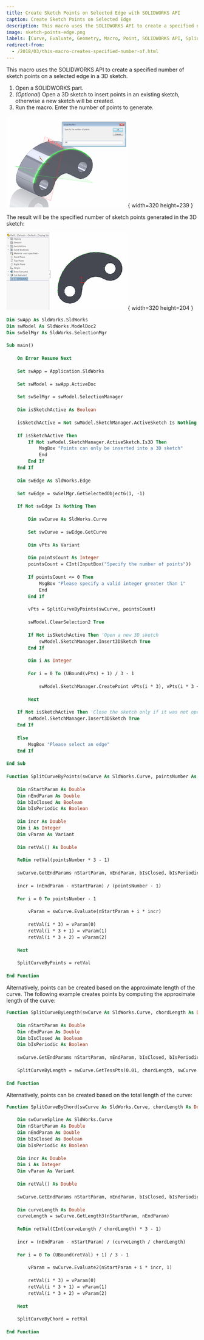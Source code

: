 ```yaml
---
title: Create Sketch Points on Selected Edge with SOLIDWORKS API
caption: Create Sketch Points on Selected Edge
description: This macro uses the SOLIDWORKS API to create a specified number of sketch points on a selected edge in a 3D sketch.
image: sketch-points-edge.png
labels: [Curve, Evaluate, Geometry, Macro, Point, SOLIDWORKS API, Spline, Utility, VBA]
redirect-from:
  - /2018/03/this-macro-creates-specified-number-of.html
---
```


This macro uses the SOLIDWORKS API to create a specified number of sketch points on a selected edge in a 3D sketch.

1. Open a SOLIDWORKS part.
2. *(Optional)* Open a 3D sketch to insert points in an existing sketch, otherwise a new sketch will be created.
3. Run the macro. Enter the number of points to generate.

![Selected edge to create points](selected-edge.png){ width=320 height=239 }

The result will be the specified number of sketch points generated in the 3D sketch:

![Sketch points created on edge](sketch-points-edge.png){ width=320 height=204 }

~~~ vb
Dim swApp As SldWorks.SldWorks
Dim swModel As SldWorks.ModelDoc2
Dim swSelMgr As SldWorks.SelectionMgr

Sub main()

    On Error Resume Next

    Set swApp = Application.SldWorks
    
    Set swModel = swApp.ActiveDoc
    
    Set swSelMgr = swModel.SelectionManager
    
    Dim isSketchActive As Boolean
    
    isSketchActive = Not swModel.SketchManager.ActiveSketch Is Nothing
    
    If isSketchActive Then
        If Not swModel.SketchManager.ActiveSketch.Is3D Then
            MsgBox "Points can only be inserted into a 3D sketch"
            End
        End If
    End If
    
    Dim swEdge As SldWorks.Edge
    
    Set swEdge = swSelMgr.GetSelectedObject6(1, -1)
    
    If Not swEdge Is Nothing Then
        
        Dim swCurve As SldWorks.Curve
        
        Set swCurve = swEdge.GetCurve
        
        Dim vPts As Variant
        
        Dim pointsCount As Integer
        pointsCount = CInt(InputBox("Specify the number of points"))
        
        If pointsCount <= 0 Then
            MsgBox "Please specify a valid integer greater than 1"
            End
        End If
        
        vPts = SplitCurveByPoints(swCurve, pointsCount)
    
        swModel.ClearSelection2 True
    
        If Not isSketchActive Then 'Open a new 3D sketch
            swModel.SketchManager.Insert3DSketch True
        End If
        
        Dim i As Integer
        
        For i = 0 To (UBound(vPts) + 1) / 3 - 1
        
            swModel.SketchManager.CreatePoint vPts(i * 3), vPts(i * 3 + 1), vPts(i * 3 + 2)
            
        Next
    
    If Not isSketchActive Then 'Close the sketch only if it was not opened initially
        swModel.SketchManager.Insert3DSketch True
    End If
        
    Else
        MsgBox "Please select an edge"
    End If
            
End Sub

Function SplitCurveByPoints(swCurve As SldWorks.Curve, pointsNumber As Integer) As Variant
    
    Dim nStartParam As Double
    Dim nEndParam As Double
    Dim bIsClosed As Boolean
    Dim bIsPeriodic As Boolean
    
    Dim incr As Double
    Dim i As Integer
    Dim vParam As Variant
    
    Dim retVal() As Double
    
    ReDim retVal(pointsNumber * 3 - 1)
    
    swCurve.GetEndParams nStartParam, nEndParam, bIsClosed, bIsPeriodic
    
    incr = (nEndParam - nStartParam) / (pointsNumber - 1)
    
    For i = 0 To pointsNumber - 1
    
        vParam = swCurve.Evaluate(nStartParam + i * incr)
        
        retVal(i * 3) = vParam(0)
        retVal(i * 3 + 1) = vParam(1)
        retVal(i * 3 + 2) = vParam(2)
        
    Next
    
    SplitCurveByPoints = retVal
    
End Function

~~~



Alternatively, points can be created based on the approximate length of the curve. The following example creates points by computing the approximate length of the curve:

~~~ vb
Function SplitCurveByLength(swCurve As SldWorks.Curve, chordLength As Double) As Variant
    
    Dim nStartParam As Double
    Dim nEndParam As Double
    Dim bIsClosed As Boolean
    Dim bIsPeriodic As Boolean
        
    swCurve.GetEndParams nStartParam, nEndParam, bIsClosed, bIsPeriodic
    
    SplitCurveByLength = swCurve.GetTessPts(0.01, chordLength, swCurve.Evaluate2(nStartParam, 1), swCurve.Evaluate2(nEndParam, 1))
    
End Function
~~~



Alternatively, points can be created based on the total length of the curve:

~~~ vb
Function SplitCurveByChord(swCurve As SldWorks.Curve, chordLength As Double) As Variant
    
    Dim swCurveSpline As SldWorks.Curve
    Dim nStartParam As Double
    Dim nEndParam As Double
    Dim bIsClosed As Boolean
    Dim bIsPeriodic As Boolean
    
    Dim incr As Double
    Dim i As Integer
    Dim vParam As Variant
    
    Dim retVal() As Double
        
    swCurve.GetEndParams nStartParam, nEndParam, bIsClosed, bIsPeriodic
    
    Dim curveLength As Double
    curveLength = swCurve.GetLength3(nStartParam, nEndParam)
    
    ReDim retVal(CInt(curveLength / chordLength) * 3 - 1)
    
    incr = (nEndParam - nStartParam) / (curveLength / chordLength)
    
    For i = 0 To (UBound(retVal) + 1) / 3 - 1
    
        vParam = swCurve.Evaluate2(nStartParam + i * incr, 1)
        
        retVal(i * 3) = vParam(0)
        retVal(i * 3 + 1) = vParam(1)
        retVal(i * 3 + 2) = vParam(2)
        
    Next
    
    SplitCurveByChord = retVal
    
End Function
~~~